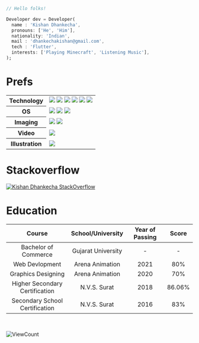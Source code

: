 ```dart
// Hello folks!

Developer dev = Developer(
  name : 'Kishan Dhankecha',
  pronouns: ['He', 'Him'],
  nationality: 'Indian',
  mail : 'dhankechakishan@gmail.com',
  tech : 'Flutter',
  interests: ['Playing Minecraft', 'Listening Music'],
);
```

# Prefs

<table>
  <tr>
    <th>Technology</th>
    <td><img src="https://img.shields.io/badge/Flutter-02569B?style=for-the-badge&logo=flutter&logoColor=white"> <img src="https://img.shields.io/badge/JavaScript-F7DF1E?style=for-the-badge&logo=javascript&logoColor=black"> <img src="https://img.shields.io/badge/HTML5-E34F26?style=for-the-badge&logo=html5&logoColor=white"> <img src="https://img.shields.io/badge/CSS-239120?&style=for-the-badge&logo=css3&logoColor=white"> <img src="https://img.shields.io/badge/Angular-DD0031?style=for-the-badge&logo=angular&logoColor=white"> <img src="https://img.shields.io/badge/firebase-ffca28?style=for-the-badge&logo=firebase&logoColor=white"></td>
    </tr>
    <tr>
    <th>OS</th>
    <td><img src="https://img.shields.io/badge/Android-3DDC84?style=for-the-badge&logo=android&logoColor=white"> <img src="https://img.shields.io/badge/iOS-000000?style=for-the-badge&logo=ios&logoColor=white"> <img src="https://img.shields.io/badge/Windows-0078D6?style=for-the-badge&logo=windows&logoColor=white"></td>
  </tr>
  <tr>
    <th>Imaging</th>
    <td><img src="https://img.shields.io/badge/Photoshop-30A8FF?style=for-the-badge&logo=adobe&logoColor=001E36"> <img src="https://img.shields.io/badge/Lightroom-24A3F7?style=for-the-badge&logo=adobe&logoColor=001D3F"></td>
  </tr>
  <tr>
    <th>Video</th>
    <td><img src="https://img.shields.io/badge/Adobe%20Premiere%20Pro-E287F6?style=for-the-badge&logo=adobe&logoColor=140122"></td>
  </tr>
  <tr>
    <th>Illustration</th>
    <td><img src="https://img.shields.io/badge/Illustrator-F79500?style=for-the-badge&logo=adobe&logoColor=310000"> </td>
  </tr>
</table>


# Stackoverflow

[<img src="https://stackoverflow.com/users/flair/14212524.png?theme=dark" alt="Kishan Dhankecha StackOverflow"/>](https://stackoverflow.com/users/14212524/kishan-dhankecha)

# Education

| Course | School/University | Year of Passing | Score |
|:-:|:-:|:-:|:-:|
| Bachelor of Commerce | Gujarat University | - | - |
| Web Devlopment | Arena Animation | 2021 | 80% |
| Graphics Designing | Arena Animation | 2020 | 70% |
| Higher Secondary Certification | N.V.S. Surat | 2018 | 86.06% |
| Secondary School Certification | N.V.S. Surat | 2016 | 83% |

<br>

![ViewCount](https://views.whatilearened.today/views/github/kishan-dhankecha/views.svg)
